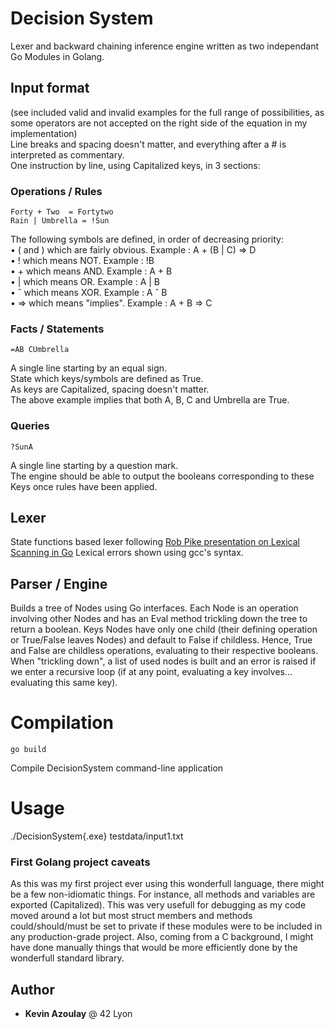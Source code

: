 # Decision System
Lexer and backward chaining inference engine written as two independant Go Modules in Golang.

## Input format
(see included valid and invalid examples for the full range of possibilities, as some operators are not accepted on the right side of the equation in my implementation)  
Line breaks and spacing doesn't matter, and everything after a # is interpreted as commentary.  
One instruction by line, using Capitalized keys, in 3 sections:
### Operations / Rules
	Forty + Two  = Fortytwo
	Rain | Umbrella = !Sun
The following symbols are defined, in order of decreasing priority:  
• ( and ) which are fairly obvious. Example : A + (B | C) => D  
• ! which means NOT. Example : !B  
• + which means AND. Example : A + B  
• | which means OR. Example : A | B  
• ˆ which means XOR. Example : A ˆ B  
• => which means "implies". Example : A + B => C
### Facts / Statements
	=AB CUmbrella
A single line starting by an equal sign.  
State which keys/symbols are defined as True.  
As keys are Capitalized, spacing doesn't matter.  
The above example implies that both A, B, C and Umbrella are True.  
### Queries
	?SunA
A single line starting by a question mark.  
The engine should be able to output the booleans corresponding to these Keys once rules have been applied.

## Lexer
State functions based lexer following [Rob Pike presentation on Lexical Scanning in Go](https://www.youtube.com/watch?v=HxaD_trXwRE)
Lexical errors shown using gcc's syntax.

## Parser / Engine
Builds a tree of Nodes using Go interfaces.
Each Node is an operation involving other Nodes and has an Eval method trickling down the tree to return a boolean.
Keys Nodes have only one child (their defining operation or True/False leaves Nodes) and default to False if childless.
Hence, True and False are childless operations, evaluating to their respective booleans.
When "trickling down", a list of used nodes is built and an error is raised if we enter a recursive loop (if at any point, evaluating a key involves... evaluating this same key).

# Compilation

	go build
Compile DecisionSystem command-line application

# Usage

./DecisionSystem{.exe} testdata/input1.txt

### First Golang project caveats
As this was my first project ever using this wonderfull language, there might be a few non-idiomatic things.
For instance, all methods and variables are exported (Capitalized). This was very usefull for debugging as my code moved around a lot but most struct members and methods could/should/must be set to private if these modules were to be included in any production-grade project.
Also, coming from a C background, I might have done manually things that would be more efficiently done by the wonderfull standard library.

## Author
* **Kevin Azoulay** @ 42 Lyon
